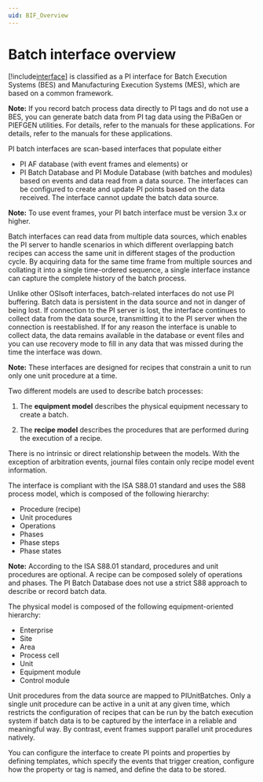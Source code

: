 ```yaml
---
uid: BIF_Overview
---
```


# Batch interface overview

<!-- Framework topic. Usually requires no edits. -->

[!include[interface](../includes/product-short.md)] is classified as a PI interface for Batch Execution Systems (BES) and Manufacturing Execution Systems (MES), which are based on a common framework. 

**Note:** If you record batch process data directly to PI tags and do not use a BES, you can generate batch data from PI tag data using the PiBaGen or PIEFGEN utilities. For details, refer to the manuals for these applications. For details, refer to the manuals for these applications.

PI batch interfaces are scan-based interfaces that populate either

* PI AF database (with event frames and elements) or 
* PI Batch Database and PI Module Database (with batches and modules) based on events and data read from a data source. The interfaces can be configured to create and update PI points based on the data received. The interface cannot update the batch data source.               

**Note:** To use event frames, your PI batch interface must be version 3.x or higher.                   

Batch interfaces can read data from multiple data sources, which enables the PI server to handle scenarios in which different overlapping batch recipes can access the same unit in different stages of the production cycle. By acquiring data for the same time frame from multiple sources and collating it into a single time-ordered sequence, a single interface instance can capture the complete history of the batch process.

Unlike other OSIsoft interfaces, batch-related interfaces do not use PI buffering. Batch data is persistent in the data source and not in danger of being lost. If connection to the PI server is lost, the interface continues to collect data from the data source, transmitting it to the PI server when the connection is reestablished. If for any reason the interface is unable to collect data, the data remains available in the database or event files and you can use recovery mode to fill in any data that was missed during the time the interface was down.

**Note:**  These interfaces are designed for recipes that constrain a unit to run only one unit procedure at a time.

Two different models are used to describe batch processes: 

1. The **equipment model** describes the physical equipment necessary to create a batch. 

2. The **recipe model** describes the procedures that are performed during the execution of a recipe. 

There is no intrinsic or direct relationship between the models. With the exception of arbitration events, journal files contain only recipe model event information. 

The interface is compliant with the ISA S88.01 standard and uses the S88 process model, which is composed of the following hierarchy: 

* Procedure (recipe) 
* Unit procedures 
* Operations 
* Phases 
* Phase steps 
* Phase states 

**Note:** According to the ISA S88.01 standard, procedures and unit procedures are optional. A recipe can be composed solely of operations and phases. The PI Batch Database does not use a strict S88 approach to describe or record batch data.

The physical model is composed of the following equipment-oriented hierarchy:

* Enterprise 
* Site 
* Area 
* Process cell 
* Unit 
* Equipment module 
* Control module 

Unit procedures from the data source are mapped to PIUnitBatches. Only a single unit procedure can be active in a unit at any given time, which restricts the configuration of recipes that can be run by the batch execution system if batch data is to be captured by the interface in a reliable and meaningful way. By contrast, event frames support parallel unit procedures natively. 

You can configure the interface to create PI points and properties by defining templates, which specify the events that trigger creation, configure how the property or tag is named, and define the data to be stored. 